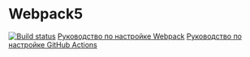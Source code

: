 # Webpack5
[![Build status](https://ci.appveyor.com/api/projects/status/6530p6wgrl02ns0s?svg=true)](https://ci.appveyor.com/project/DmitriyAg1967/ahj-homeworks)
[Руководство по настройке Webpack](https://webpack.js.org/guides/)
[Руководство по настройке GitHub Actions](https://docs.github.com/en/actions/quickstart)

